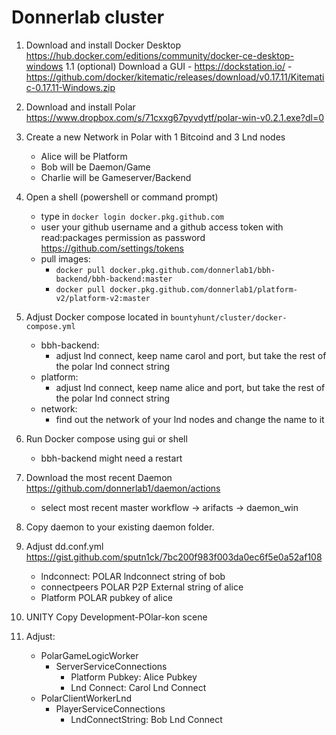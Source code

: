 # Donnerlab cluster

1. Download and install Docker Desktop https://hub.docker.com/editions/community/docker-ce-desktop-windows
    1.1 (optional) Download a GUI
        - https://dockstation.io/
        - https://github.com/docker/kitematic/releases/download/v0.17.11/Kitematic-0.17.11-Windows.zip

2. Download and install Polar https://www.dropbox.com/s/71cxxg67pyvdytf/polar-win-v0.2.1.exe?dl=0

3. Create a new Network in Polar with 1 Bitcoind and 3 Lnd nodes
    - Alice will be Platform
    - Bob will be Daemon/Game
    - Charlie will be Gameserver/Backend

4. Open a shell (powershell or command prompt)
    - type in `docker login docker.pkg.github.com`
    - user your github username and a github access token with read:packages permission as password https://github.com/settings/tokens
    - pull images:
        - `docker pull docker.pkg.github.com/donnerlab1/bbh-backend/bbh-backend:master`
        - `docker pull docker.pkg.github.com/donnerlab1/platform-v2/platform-v2:master`

6. Adjust Docker compose located in `bountyhunt/cluster/docker-compose.yml`
    - bbh-backend:
        - adjust lnd connect, keep name carol and port, but take the rest of the polar lnd connect string
    - platform:
        - adjust lnd connect, keep name alice and port, but take the rest of the polar lnd connect string
    - network:
        - find out the network of your lnd nodes and change the name to it

7. Run Docker compose using gui or shell
    - bbh-backend might need a restart

8. Download the most recent Daemon https://github.com/donnerlab1/daemon/actions
    - select most recent master workflow -> arifacts -> daemon_win

9. Copy daemon to your existing daemon folder.

10. Adjust dd.conf.yml https://gist.github.com/sputn1ck/7bc200f983f003da0ec6f5e0a52af108
    - lndconnect: POLAR lndconnect string of bob
    - connectpeers POLAR P2P External string of alice
    - Platform POLAR pubkey of alice

11. UNITY Copy Development-POlar-kon scene

12. Adjust:
    - PolarGameLogicWorker
        - ServerServiceConnections
            - Platform Pubkey: Alice Pubkey
            - Lnd Connect: Carol Lnd Connect
    - PolarClientWorkerLnd
        - PlayerServiceConnections
            - LndConnectString: Bob Lnd Connect


